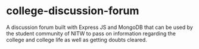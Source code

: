 # college-discussion-forum

A discussion forum built with Express JS and MongoDB that can be used by the student community of NITW to pass on information regarding the college and college life as well as getting doubts cleared.
